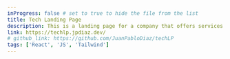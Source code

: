 ```yaml
---
inProgress: false # set to true to hide the file from the list
title: Tech Landing Page
description: This is a landing page for a company that offers services for the development of web applications, mobile applications, and software development.
link: https://techlp.jpdiaz.dev/
# github_link: https://github.com/JuanPabloDiaz/techLP
tags: ['React', 'JS', 'Tailwind']
---
```

